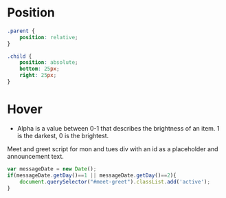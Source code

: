 # Position
```css
.parent {
    position: relative; 
}

.child {
    position: absolute; 
    bottom: 25px; 
    right: 25px; 
}
```

# Hover
* Alpha is a value between 0-1 that describes the brightness of an item. 1 is the darkest, 0 is the brightest. 

Meet and greet script for mon and tues
div with an id as a placeholder and announcement text. 

```js
var messageDate = new Date(); 
if(messageDate.getDay()==1 || messageDate.getDay()==2){
    document.querySelector("#meet-greet").classList.add('active');
}
```

